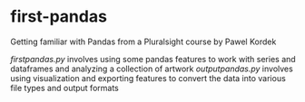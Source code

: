 # first-pandas
Getting familiar with Pandas from a Pluralsight course by Pawel Kordek

*firstpandas.py* involves using some pandas features to work with series and dataframes and analyzing a collection of artwork
*outputpandas.py* involves using visualization and exporting features to convert the data into various file types and output formats